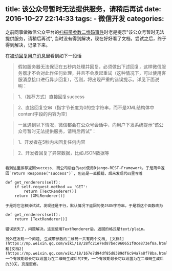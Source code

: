 title: 该公众号暂时无法提供服务，请稍后再试
date: 2016-10-27 22:14:33
tags:
    - 微信开发
categories:
---
之前同事做微信公众平台的[扫描带参数二维码事件](https://mp.weixin.qq.com/wiki/7/9f89d962eba4c5924ed95b513ba69d9b.html#.E6.89.AB.E6.8F.8F.E5.B8.A6.E5.8F.82.E6.95.B0.E4.BA.8C.E7.BB.B4.E7.A0.81.E4.BA.8B.E4.BB.B6)时老是提示"该公众号暂时无法提供服务，请稍后再试", 当时没有得到解决，现在好好看了文档，尝试之后，终于得到解决，记录下来。


在[被动回复用户消息](https://mp.weixin.qq.com/wiki/1/6239b44c206cab9145b1d52c67e6c551.html)里看到如下一段话

> 假如服务器无法保证在五秒内处理并回复，必须做出下述回复，这样微信服务器才不会对此作任何处理，并且不会发起重试（这种情况下，可以使用客服消息接口进行异步回复），否则，将出现严重的错误提示。详见下面说明：

> 1、（推荐方式）直接回复success

> 2、直接回复空串（指字节长度为0的空字符串，而不是XML结构体中content字段的内容为空）

> 一旦遇到以下情况，微信都会在公众号会话中，向用户下发系统提示“该公众号暂时无法提供服务，请稍后再试”：

> 1、开发者在5秒内未回复任何内容

> 2、开发者回复了异常数据，比如JSON数据等
```

看到这里推荐返回success, 而公司后台的api使用Django-REST-Framework，于是简单返回`return Response("success")`, 但还是一直报错，后来发现代码里写着
```
    def get_renderers(self):
        if self.request.method == 'GET':
            return [TextRenderer()]
        return [XMLRenderer()]
```
于是将它注释掉试试，发现还是不行，默认情况下返回的使JSON字符串，于是将这个函数改为
```
    def get_renderers(self):
        return [TextRenderer()]
```
错误消失了，问题解决。这里使用TextRenderer后，返回的格式是text/plain。

另外还发现一个问题, 生成带参数的二维码一共有两个文档, [文档1](https://mp.weixin.qq.com/wiki/18/28fc21e7ed87bec960651f0ce873ef8a.html)和[文档2](https://mp.weixin.qq.com/wiki/18/167e7d94df85d8389df6c94a7a8f78ba.html), 一个有效期最长可以设置为在二维码生成后的7天，一个有效期最长可以设置为在二维码生成后的30天，真是蛋疼。
